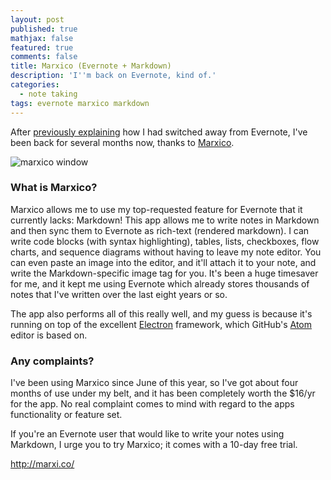 ```yaml
---
layout: post
published: true
mathjax: false
featured: true
comments: false
title: Marxico (Evernote + Markdown)
description: 'I''m back on Evernote, kind of.'
categories:
  - note taking
tags: evernote marxico markdown
---
```

After [previously explaining](https://cfurrow.github.io/note%20taking/2016/02/16/you-lost-me-evernote) how I had switched away from Evernote, I've been back for several months now, thanks to [Marxico](http://marxi.co/).

![marxico window]({{site.baseurl}}/images/marxico-web-1.png)

### What is Marxico?
Marxico allows me to use my top-requested feature for Evernote that it currently lacks: Markdown! This app allows me to write notes in Markdown and then sync them to Evernote as rich-text (rendered markdown). I can write code blocks (with syntax highlighting), tables, lists, checkboxes, flow charts, and sequence diagrams without having to leave my note editor. You can even paste an image into the editor, and it'll attach it to your note, and write the Markdown-specific image tag for you. It's been a huge timesaver for me, and it kept me using Evernote which already stores thousands of notes that I've written over the last eight years or so.

The app also performs all of this really well, and my guess is because it's running on top of the excellent [Electron](http://electron.atom.io/) framework, which GitHub's [Atom](https://atom.io/) editor is based on.

### Any complaints?
I've been using Marxico since June of this year, so I've got about four months of use under my belt, and it has been completely worth the $16/yr for the app. No real complaint comes to mind with regard to the apps functionality or feature set.

If you're an Evernote user that would like to write your notes using Markdown, I urge you to try Marxico; it comes with a 10-day free trial.

http://marxi.co/





